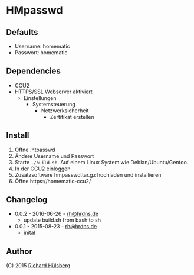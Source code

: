 # HMpasswd

## Defaults
- Username: homematic
- Passwort: homematic

## Dependencies
- CCU2
- HTTPS/SSL Webserver aktiviert
  - Einstellungen
    - Systemsteuerung
      - Netzwerksicherheit
        - Zertifikat erstellen

## Install
1. Öffne .htpasswd
2. Ändere Username und Passwort
3. Starte ```./build.sh```. Auf einem Linux System wie Debian/Ubuntu/Gentoo.
4. In der CCU2 einloggen
5. Zusatzsoftware hmpasswd.tar.gz hochladen und installieren
6. Öffne https://homematic-ccu2/

## Changelog
- 0.0.2 - 2016-06-26 - rh@hrdns.de
  - update build.sh from bash to sh
- 0.0.1 - 2015-08-23 - rh@hrdns.de
  - inital

## Author
(C) 2015 [Richard Hülsberg](mailto:rh+homematic@hrdns.de)